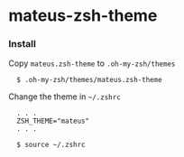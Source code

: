 # mateus-zsh-theme

### Install

Copy `mateus.zsh-theme` to `.oh-my-zsh/themes`

```
  $ .oh-my-zsh/themes/mateus.zsh-theme
```

Change the theme in `~/.zshrc`

```
  . . .
  ZSH_THEME="mateus"
  . . .
```

```
  $ source ~/.zshrc
```
